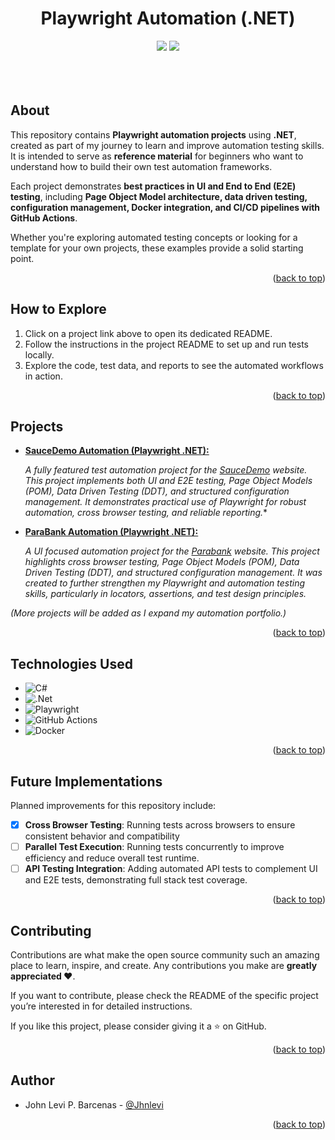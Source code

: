﻿<a id="top-read"></a>

<br>
<br>

<div align="center">
 <h1>Playwright Automation (.NET)</h1>
</div>

<div align="center">
	<img src="https://img.shields.io/github/stars/Jhnlevi/playwright-automation?style=social" />
	<img src="https://img.shields.io/github/forks/Jhnlevi/playwright-automation?style=social" />
</div>

<br>
<br>
<br>


## About

This repository contains **Playwright automation projects** using **.NET**, created as part of my journey to learn and improve automation testing skills. It is intended to serve as **reference material** for beginners who want to understand how to build their own test automation frameworks.  

Each project demonstrates **best practices in UI and End to End (E2E) testing**, including **Page Object Model architecture, data driven testing, configuration management, Docker integration, and CI/CD pipelines with GitHub Actions**.  

Whether you're exploring automated testing concepts or looking for a template for your own projects, these examples provide a solid starting point.

<p align="right">(<a href="#top-read">back to top</a>)</p>

## How to Explore

1. Click on a project link above to open its dedicated README.  
2. Follow the instructions in the project README to set up and run tests locally.  
3. Explore the code, test data, and reports to see the automated workflows in action.

<p align="right">(<a href="#top-read">back to top</a>)</p>

## Projects

- **[SauceDemo Automation (Playwright .NET):](./Playwright.SauceDemo/README.md)**

  *A fully featured test automation project for the [SauceDemo](https://www.saucedemo.com/) website. This project implements both UI and E2E testing, Page Object Models (POM), Data Driven Testing (DDT), and structured configuration management. It demonstrates practical use of Playwright for robust automation, cross browser testing, and reliable reporting.**

- **[ParaBank Automation (Playwright .NET):](./Playwright.Parabank/README.md)**

  *A UI focused automation project for the [Parabank](https://parabank.parasoft.com/parabank/index.htm) website. This project highlights cross browser testing, Page Object Models (POM), Data Driven Testing (DDT), and structured configuration management. It was created to further strengthen my Playwright and automation testing skills, particularly in locators, assertions, and test design principles.*

*(More projects will be added as I expand my automation portfolio.)*

<p align="right">(<a href="#top-read">back to top</a>)</p>

## Technologies Used

- ![C#](https://img.shields.io/badge/c%23-%23239120.svg?style=for-the-badge&logo=csharp&logoColor=white)
- ![.Net](https://img.shields.io/badge/.NET-5C2D91?style=for-the-badge&logo=.net&logoColor=white)
- ![Playwright](https://img.shields.io/badge/-playwright-%232EAD33?style=for-the-badge&logo=playwright&logoColor=white)
- ![GitHub Actions](https://img.shields.io/badge/github%20actions-%232671E5.svg?style=for-the-badge&logo=githubactions&logoColor=white)
- ![Docker](https://img.shields.io/badge/docker-%230db7ed.svg?style=for-the-badge&logo=docker&logoColor=white)

<p align="right">(<a href="#top-read">back to top</a>)</p>

## Future Implementations

Planned improvements for this repository include:

- [x] **Cross Browser Testing**: Running tests across browsers to ensure consistent behavior and compatibility
- [ ] **Parallel Test Execution**: Running tests concurrently to improve efficiency and reduce overall test runtime.  
- [ ] **API Testing Integration**: Adding automated API tests to complement UI and E2E tests, demonstrating full stack test coverage.

<p align="right">(<a href="#top-read">back to top</a>)</p>

## Contributing

Contributions are what make the open source community such an amazing place to learn, inspire, and create. Any contributions you make are **greatly appreciated :heart:**.

If you want to contribute, please check the README of the specific project you’re interested in for detailed instructions.  

If you like this project, please consider giving it a :star: on GitHub. 

<p align="right">(<a href="#top-read">back to top</a>)</p>

## Author

- John Levi P. Barcenas - [@Jhnlevi](https://github.com/Jhnlevi)

<p align="right">(<a href="#top-read">back to top</a>)</p>